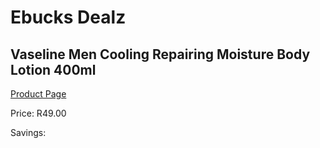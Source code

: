
# Ebucks Dealz
## Vaseline Men Cooling Repairing Moisture Body Lotion 400ml
[Product Page](https://www.ebucks.com/web/shop/productSelected.do?prodId=1085592336&catId=1186081080)

Price: R49.00

Savings: 


	